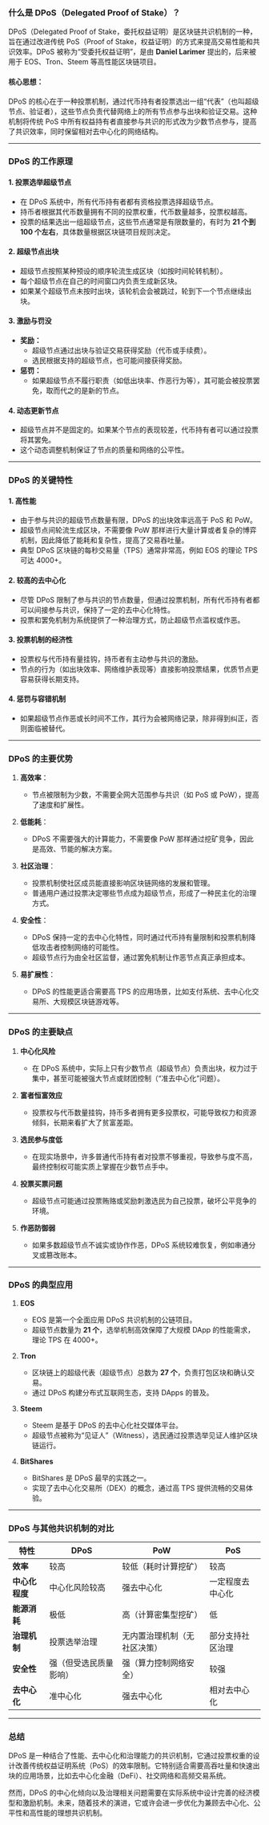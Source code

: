### **什么是 DPoS（Delegated Proof of Stake）？**

DPoS（Delegated Proof of Stake，委托权益证明）是区块链共识机制的一种，旨在通过改进传统 PoS（Proof of Stake，权益证明）的方式来提高交易性能和共识效率。DPoS 被称为“受委托权益证明”，是由 **Daniel Larimer** 提出的，后来被用于 EOS、Tron、Steem 等高性能区块链项目。

#### **核心思想**：
DPoS 的核心在于一种投票机制，通过代币持有者投票选出一组“代表”（也叫超级节点、验证者），这些节点负责代替网络上的所有节点参与出块和验证交易。这种机制将传统 PoS 中所有权益持有者直接参与共识的形式改为少数节点参与，提高了共识效率，同时保留相对去中心化的网络结构。

---

### **DPoS 的工作原理**

#### **1. 投票选举超级节点**
- 在 DPoS 系统中，所有代币持有者都有资格投票选择超级节点。
- 持币者根据其代币数量拥有不同的投票权重，代币数量越多，投票权越高。
- 投票的结果选出一组超级节点，这些节点通常是有限数量的，有时为 **21 个到 100 个左右**，具体数量根据区块链项目规则决定。

#### **2. 超级节点出块**
- 超级节点按照某种预设的顺序轮流生成区块（如按时间轮转机制）。
- 每个超级节点在自己的时间窗口内负责生成新区块。
- 如果某个超级节点未按时出块，该轮机会会被跳过，轮到下一个节点继续出块。

#### **3. 激励与罚没**
- **奖励：**
  - 超级节点通过出块与验证交易获得奖励（代币或手续费）。
  - 选民根据支持的超级节点，也可能间接获得奖励。
- **惩罚：**
  - 如果超级节点不履行职责（如低出块率、作恶行为等），其可能会被投票罢免，取而代之的是新的节点。

#### **4. 动态更新节点**
- 超级节点并不是固定的。如果某个节点的表现较差，代币持有者可以通过投票将其罢免。
- 这个动态调整机制保证了节点的质量和网络的公平性。

---

### **DPoS 的关键特性**

#### **1. 高性能**
- 由于参与共识的超级节点数量有限，DPoS 的出块效率远高于 PoS 和 PoW。
- 超级节点间轮流生成区块，不需要像 PoW 那样进行大量计算或者复杂的博弈机制，因此降低了能耗和复杂性，提高了交易吞吐量。
- 典型 DPoS 区块链的每秒交易量（TPS）通常非常高，例如 EOS 的理论 TPS 可达 4000+。

#### **2. 较高的去中心化**
- 尽管 DPoS 限制了参与共识的节点数量，但通过投票机制，所有代币持有者都可以间接参与共识，保持了一定的去中心化特性。
- 投票和罢免机制为系统提供了一种治理方式，防止超级节点滥权或作恶。

#### **3. 投票机制的经济性**
- 投票权与代币持有量挂钩，持币者有主动参与共识的激励。
- 节点的行为（如出块效率、网络维护表现等）直接影响投票结果，优质节点更容易获得长期支持。

#### **4. 惩罚与容错机制**
- 如果超级节点作恶或长时间不工作，其行为会被网络记录，除非得到纠正，否则面临被替代。

---

### **DPoS 的主要优势**

1. **高效率**：
   - 节点被限制为少数，不需要全网大范围参与共识（如 PoS 或 PoW），提高了速度和扩展性。

2. **低能耗**：
   - DPoS 不需要强大的计算能力，不需要像 PoW 那样通过挖矿竞争，因此是高效、节能的解决方案。

3. **社区治理**：
   - 投票机制使社区成员能直接影响区块链网络的发展和管理。
   - 普通用户通过投票决定哪些节点成为超级节点，形成了一种民主化的治理方式。

4. **安全性**：
   - DPoS 保持一定的去中心化特性，同时通过代币持有量限制和投票机制降低攻击者控制网络的可能性。
   - 超级节点行为由全社区监督，通过罢免机制让作恶节点真正承担成本。

5. **易扩展性**：
   - DPoS 的性能更适合需要高 TPS 的应用场景，比如支付系统、去中心化交易所、大规模区块链游戏等。

---

### **DPoS 的主要缺点**

1. **中心化风险**
   - 在 DPoS 系统中，实际上只有少数节点（超级节点）负责出块，权力过于集中，甚至可能被强大节点或财团控制（“准去中心化”问题）。

2. **富者恒富效应**
   - 投票权与代币数量挂钩，持币多者拥有更多投票权，可能导致权力和资源倾斜，长期来看扩大了贫富差距。

3. **选民参与度低**
   - 在现实场景中，许多普通代币持有者对投票不够重视，导致参与度不高，最终控制权可能实质上掌握在少数节点手中。

4. **投票买票问题**
   - 超级节点可能通过投票贿赂或奖励刺激选民为自己投票，破坏公平竞争的环境。

5. **作恶防御弱**
   - 如果多数超级节点不诚实或协作作恶，DPoS 系统较难恢复，例如串通分叉或篡改账本。

---

### **DPoS 的典型应用**

1. **EOS**
   - EOS 是第一个全面应用 DPoS 共识机制的公链项目。
   - 超级节点数量为 **21 个**，选举机制高效保障了大规模 DApp 的性能需求，理论 TPS 在 4000+。
   
2. **Tron**
   - 区块链上的超级代表（超级节点）总数为 **27 个**，负责打包区块和确认交易。
   - 通过 DPoS 构建分布式互联网生态，支持 DApps 的普及。

3. **Steem**
   - Steem 是基于 DPoS 的去中心化社交媒体平台。
   - 超级节点被称为“见证人”（Witness），选民通过投票选举见证人维护区块链运行。

4. **BitShares**
   - BitShares 是 DPoS 最早的实践之一。
   - 实现了去中心化交易所（DEX）的概念，通过高 TPS 提供流畅的交易体验。

---

### **DPoS 与其他共识机制的对比**

| **特性**         | **DPoS**                   | **PoW**                       | **PoS**                     |
|------------------|----------------------------|--------------------------------|-----------------------------|
| **效率**        | 较高                       | 较低（耗时计算挖矿）           | 较高                       |
| **中心化程度**  | 中心化风险较高             | 强去中心化                     | 一定程度去中心化           |
| **能源消耗**    | 极低                       | 高（计算密集型挖矿）           | 低                         |
| **治理机制**    | 投票选举治理               | 无内置治理机制（无社区决策）   | 部分支持社区治理           |
| **安全性**      | 强（但受选民质量影响）      | 强（算力控制网络安全）          | 较强                       |
| **去中心化**    | 准中心化                   | 强去中心化                     | 相对去中心化               |

---

### **总结**

DPoS 是一种结合了性能、去中心化和治理能力的共识机制，它通过投票权重的设计改善传统权益证明系统（PoS）的效率限制。它特别适合需要高吞吐量和快速出块的应用场景，比如去中心化金融（DeFi）、社交网络和高频交易系统。

然而，DPoS 的中心化倾向以及治理相关问题需要在实际系统中设计完善的经济模型和激励机制。未来，随着技术的演进，它或许会进一步优化为兼顾去中心化、公平性和高性能的理想共识机制。
